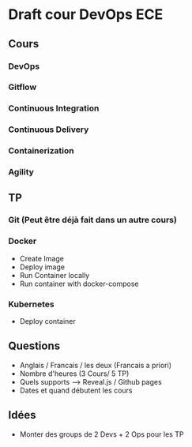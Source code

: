 # Draft cour DevOps ECE

## Cours
### DevOps
### Gitflow
### Continuous Integration
### Continuous Delivery
### Containerization
### Agility

## TP
### Git (Peut être déjà fait dans un autre cours)
### Docker 
* Create Image
* Deploy image
* Run Container locally
* Run container with docker-compose
### Kubernetes
* Deploy container

## Questions
* Anglais / Francais / les deux (Francais a priori)
* Nombre d'heures (3 Cours/ 5 TP)
* Quels supports --> Reveal.js / Github pages
* Dates et quand débutent les cours

## Idées
* Monter des groups de 2 Devs + 2 Ops pour les TP

